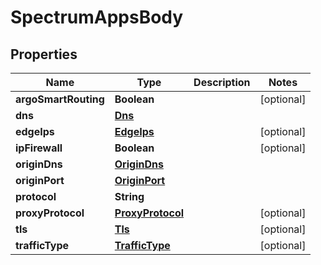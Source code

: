 # SpectrumAppsBody

## Properties
Name | Type | Description | Notes
------------ | ------------- | ------------- | -------------
**argoSmartRouting** | **Boolean** |  |  [optional]
**dns** | [**Dns**](Dns.md) |  | 
**edgeIps** | [**EdgeIps**](EdgeIps.md) |  |  [optional]
**ipFirewall** | **Boolean** |  |  [optional]
**originDns** | [**OriginDns**](OriginDns.md) |  | 
**originPort** | [**OriginPort**](OriginPort.md) |  | 
**protocol** | **String** |  | 
**proxyProtocol** | [**ProxyProtocol**](ProxyProtocol.md) |  |  [optional]
**tls** | [**Tls**](Tls.md) |  |  [optional]
**trafficType** | [**TrafficType**](TrafficType.md) |  |  [optional]
